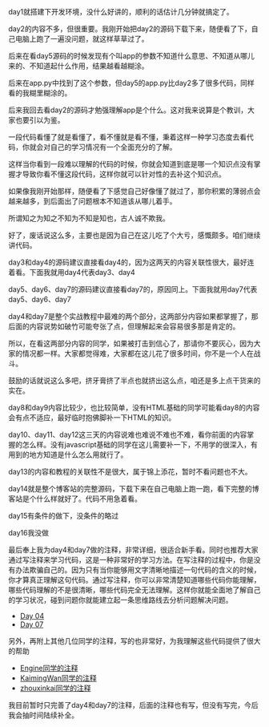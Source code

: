 day1就搭建下开发环境，没什么好讲的，顺利的话估计几分钟就搞定了。

day2的内容不多，但很重要。我刚开始把day2的源码下载下来，随便看了下，自己电脑上跑了一遍没问题，就这样草草过了。

后来在看day5源码的时候发现有个叫app的参数不知道什么意思、不知道从哪儿来的、不知道起什么作用，结果越看越糊涂。

后来在app.py中找到了这个参数，但day5的app.py比day2多了很多代码，同样看的我糊里糊涂的。

后来我回去看day2的源码才勉强理解app是个什么。这对我来说算是个教训，大家也要引以为鉴。

一段代码看懂了就是看懂了，看不懂就是看不懂，秉着这样一种学习态度去看代码，你就会对自己的学习情况有一个全面充分的了解。

这样当你看到一段难以理解的代码的时候，你就会知道到底是哪一个知识点没有掌握才导致你看不懂这段代码，这样你就可以针对性的去补这个知识点。

如果像我刚开始那样，随便看了下感觉自己好像懂了就过了，那你积累的薄弱点会越来越多，到后面出了问题根本不知道该从哪儿着手。

所谓知之为知之不知为不知是知也，古人诚不欺我。

好了，废话说这么多，主要也是因为自己在这儿吃了个大亏，感慨颇多。咱们继续讲代码。

day3和day4的源码建议直接看day4的，因为这两天的内容关联性很大，最好连着看。下面我就用day4代表day3、day4

day5、day6、day7的源码建议直接看day7的，原因同上。下面我就用day7代表day5、day6、day7

day4和day7是整个实战教程中最难的两个部分，这两部分内容如果都掌握了，那后面的内容说势如破竹可能夸张了点，但理解起来会容易很多那是肯定的。

所以，在看这两部分内容的同学，如果被打击到信心了，那请你不要灰心，因为大家的情况都一样。大家都觉得难，大家都在这儿花了很多时间，你不是一个人在战斗。

鼓励的话就说这么多吧，挤牙膏挤了半点也就挤出这么点，咱还是多上点干货来的实在。

day8和day9内容比较少，也比较简单，没有HTML基础的同学可能看day8的内容会有点不适应，最好临时抱佛脚补一下HTML的知识。

day10、day11、day12这三天的内容说难也难说不难也不难，看你前面的内容掌握的怎么样。没有javascript基础的同学在这儿需要补一下，不用学的很深入，有用到的地方知道是什么怎么用就行了。

day13的内容和教程的关联性不是很大，属于锦上添花，暂时不看问题也不大。

day14就是整个博客站的完整源码，下载下来在自己电脑上跑一跑，看下完整的博客站是个什么样就好了。代码不用急着看。

day15有条件的做下，没条件的略过

day16我没做

最后奉上我为day4和day7做的注释，非常详细，很适合新手看。同时也推荐大家通过写注释来学习代码，这是一种非常好的学习方法。在写注释的过程中，你是没有办法欺骗自己的。因为只有当你能够用文字清晰地描述一句代码的含义的时候，你才算真正理解这句代码。通过写注释，你可以非常清楚知道哪些代码你能理解，哪些代码理解的不是很清晰，哪些代码完全无法理解。这样你就能全面地了解自己的学习状况，碰到问题你就能建立起一条思维路线去分析问题解决问题。

* [Day 04](https://github.com/xwlyy/awesome-python3-webapp/tree/day-04)
* [Day 07](https://github.com/xwlyy/awesome-python3-webapp/tree/day-07)


另外，再附上其他几位同学的注释，写的也非常好，为我理解这些代码提供了很大的帮助

* [Engine同学的注释](https://github.com/Engine-Treasure/awesome-python3-webapp)
* [KaimingWan同学的注释](https://github.com/KaimingWan/PureBlog)
* [zhouxinkai同学的注释](https://github.com/zhouxinkai/awesome-python3-webapp)

我目前暂时只完善了day4和day7的注释，后面的注释也有写，但没有写完，今后我会抽时间陆续补全。

